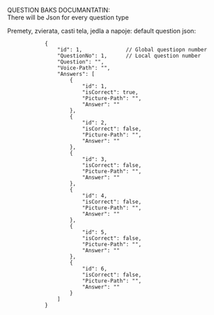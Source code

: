 

QUESTION BAKS DOCUMANTATIN:\
There will be Json for every question type

Premety, zvierata, casti  tela, jedla a napoje:
default question json: 
                
                {
                    "id": 1,              // Global questiopn number           
                    "QuestionNo": 1,      // Local question number
                    "Question": "",
                    "Voice-Path": "",
                    "Answers": [
                        {
                            "id": 1,
                            "isCorrect": true,
                            "Picture-Path": "",
                            "Answer": ""
                        },
                        {
                            "id": 2,
                            "isCorrect": false,
                            "Picture-Path": "",
                            "Answer": ""
                        },
                        {
                            "id": 3,
                            "isCorrect": false,
                            "Picture-Path": "",
                            "Answer": ""
                        },
                        {
                            "id": 4,
                            "isCorrect": false,
                            "Picture-Path": "",
                            "Answer": ""
                        },
                        {
                            "id": 5,
                            "isCorrect": false,
                            "Picture-Path": "",
                            "Answer": ""
                        },
                        {
                            "id": 6,
                            "isCorrect": false,
                            "Picture-Path": "",
                            "Answer": ""
                        }
                    ]
                }

